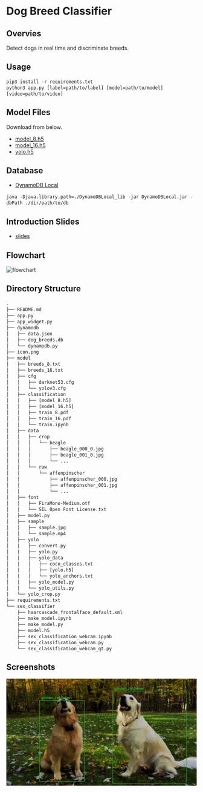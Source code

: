 # Dog Breed Classifier

## Overvies
Detect dogs in real time and discriminate breeds.  

## Usage
```
pip3 install -r requirements.txt
python3 app.py [label=path/to/label] [model=path/to/model] [video=path/to/video]
```

## Model Files
Download from below.
* [model_8.h5](https://www.dropbox.com/s/ol3w28b8onl23xa/model_8.h5?dl=0)  
* [model_16.h5](https://www.dropbox.com/s/btpeb738uk3mikq/model_16.h5?dl=0)  
* [yolo.h5](https://www.dropbox.com/s/kozt3gbk5l5ucde/yolo.h5?dl=0)  

## Database
* [DynamoDB Local](https://docs.aws.amazon.com/ja_jp/amazondynamodb/latest/developerguide/DynamoDBLocal.DownloadingAndRunning.html)
```
java -Djava.library.path=./DynamoDBLocal_lib -jar DynamoDBLocal.jar -dbPath ./dir/path/to/db
```

## Introduction Slides
* [slides](https://docs.google.com/presentation/d/1l0LN2YL9Yo8Kis8--WkkkermDjyC0KMCYUctEZanW28/edit?usp=sharing)

## Flowchart
![flowchart](https://i.imgur.com/cKUVat8.png)

## Directory Structure
```
.
├── README.md
├── app.py
├── app_widget.py
├── dynamodb
│   ├── data.json
│   ├── dog_breeds.db
│   └── dynamodb.py
├── icon.png
├── model
│   ├── breeds_8.txt
│   ├── breeds_16.txt
│   ├── cfg
│   │   ├── darknet53.cfg
│   │   └── yolov3.cfg
│   ├── classification
│   │   ├── [model_8.h5]
│   │   ├── [model_16.h5]
│   │   ├── train_8.pdf
│   │   ├── train_16.pdf
│   │   └── train.ipynb
│   ├── data
│   │   ├── crop
│   │   │   └── beagle
│   │   │       ├── beagle_000_0.jpg
│   │   │       ├── beagle_001_0.jpg
│   │   │       └── ...
│   │   └── raw
│   │       └── affenpinscher
│   │           ├── affenpinscher_000.jpg
│   │           ├── affenpinscher_001.jpg
│   │           └── ...
│   ├── font
│   │   ├── FiraMono-Medium.otf
│   │   └── SIL Open Font License.txt
│   ├── model.py
│   ├── sample
│   │   ├── sample.jpg
│   │   └── sample.mp4
│   ├── yolo
│   |   ├── convert.py
│   |   ├── yolo.py
│   |   ├── yolo_data
│   |   │   ├── coco_classes.txt
│   |   │   ├── [yolo.h5]
│   |   │   └── yolo_anchors.txt
│   |   ├── yolo_model.py
│   |   └── yolo_utils.py
|   └── yolo_crop.py  
├── requirements.txt
└── sex_classifier
    ├── haarcascade_frontalface_default.xml
    ├── make_model.ipynb
    ├── make_model.py
    ├── model.h5
    ├── sex_classification_webcam.ipynb
    ├── sex_classification_webcam.py
    └── sex_classification_webcam_qt.py
```

## Screenshots
![screenshot](design/screenshot.png)
